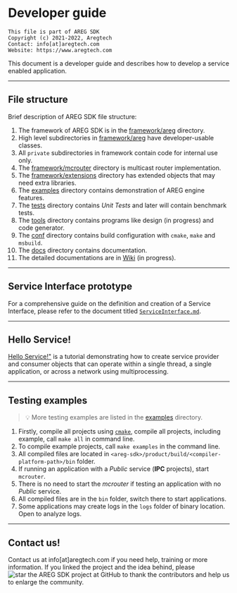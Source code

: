 # Developer guide
```
This file is part of AREG SDK
Copyright (c) 2021-2022, Aregtech
Contact: info[at]aregtech.com
Website: https://www.aregtech.com
```

This document is a developer guide and describes how to develop a service enabled application.

---

## File structure

Brief description of AREG SDK file structure:
1. The framework of AREG SDK is in the [framework/areg](https://github.com/aregtech/areg-sdk/tree/master/framework/areg/) directory.
2. High level subdirectories in [framework/areg](https://github.com/aregtech/areg-sdk/tree/master/framework/areg/) have developer-usable classes.
3. All `private` subdirectories in framework contain code for internal use only.
4. The [framework/mcrouter](https://github.com/aregtech/areg-sdk/tree/master/framework/mcrouter/) directory is multicast router implementation.
5. The [framework/extensions](https://github.com/aregtech/areg-sdk/tree/master/framework/extensions/) directory has extended objects that may need extra libraries.
6. The [examples](https://github.com/aregtech/areg-sdk/tree/master/examples/) directory contains demonstration of AREG engine features.
7. The [tests](https://github.com/aregtech/areg-sdk/tree/master/tests/) directory contains _Unit Tests_ and later will contain benchmark tests.
8. The [tools](https://github.com/aregtech/areg-sdk/tree/master/tools/) directory contains programs like design (in progress) and code generator.
9. The [conf](https://github.com/aregtech/areg-sdk/tree/master/conf/) directory contains build configuration with `cmake`, `make` and `msbuild`.
10. The [docs](https://github.com/aregtech/areg-sdk/tree/master/docs/) directory contains documentation.
11. The detailed documentations are in [Wiki](https://github.com/aregtech/areg-sdk/wiki) (in progress).

---

## Service Interface prototype

For a comprehensive guide on the definition and creation of a Service Interface, please refer to the document titled [`ServiceInterface.md`](https://github.com/aregtech/areg-sdk/blob/master/docs/ServiceInterface.md).

---

## Hello Service!

[Hello Service!"](https://github.com/aregtech/areg-sdk/blob/master/docs/HelloService.md) is a tutorial demonstrating how to create service provider and consumer objects that can operate within a single thread, a single application, or across a network using multiprocessing.

---

## Testing examples

> 💡 More testing examples are listed in the [examples](https://github.com/aregtech/areg-sdk/tree/master/examples/) directory.

1. Firstly, compile all projects using [`cmake`](https://github.com/aregtech/areg-sdk/wiki/02.-Software-build#build-with-cmake-cmakeliststxt),  compile all projects, including example, call `make all` in command line.
2. To compile example projects, call `make examples` in the command line.
3. All compiled files are located in `<areg-sdk>/product/build/<compiler-platform-path>/bin` folder.
4. If running an application with a _Public_ service (**IPC** projects), start `mcrouter`.
5. There is no need to start the _mcrouter_ if testing an application with no _Public_ service.
6. All compiled files are in the `bin` folder, switch there to start applications.
7. Some applications may create logs in the `logs` folder of binary location. Open to analyze logs.

---

## Contact us!

Contact us at info[at]aregtech.com if you need help, training or more information.
If you linked the project and the idea behind, please ![star the AREG SDK project](https://img.shields.io/github/stars/aregtech/areg-sdk.svg?style=social&label=star%20the%20AREG%20SDK%20project) at GitHub to thank the contributors and help us to enlarge the community.
